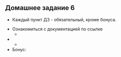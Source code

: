 ## Домашнее задание 6

* Каждый пункт ДЗ - обязательный, кроме бонуса.

- Ознакомиться с документацией по ссылке
   - []()
-
   -
- Бонус:
